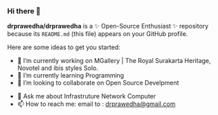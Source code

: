### Hi there 👋


**drprawedha/drprawedha** is a ✨ Open-Source Enthusiast ✨ repository because its `README.md` (this file) appears on your GitHub profile.

Here are some ideas to get you started:

- 🔭 I’m currently working on MGallery | The Royal Surakarta Heritage, Novotel and ibis styles Solo.
- 🌱 I’m currently learning Programming
- 👯 I’m looking to collaborate on Open Source Develpment
<!-- - 🤔 I’m looking for help with ... -->
- 💬 Ask me about Infrastruture Network Computer
- 📫 How to reach me: email to : drprawedha@gmail.com
<!-- - 😄 Pronouns: ...
- ⚡ Fun fact: ... -->

